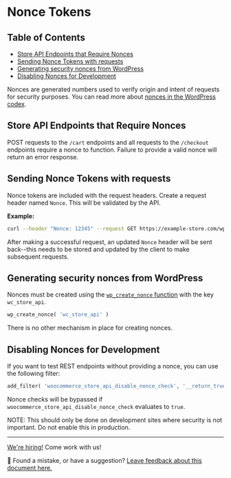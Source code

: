 # Nonce Tokens <!-- omit in toc -->

## Table of Contents <!-- omit in toc -->

-   [Store API Endpoints that Require Nonces](#store-api-endpoints-that-require-nonces)
-   [Sending Nonce Tokens with requests](#sending-nonce-tokens-with-requests)
-   [Generating security nonces from WordPress](#generating-security-nonces-from-wordpress)
-   [Disabling Nonces for Development](#disabling-nonces-for-development)

Nonces are generated numbers used to verify origin and intent of requests for security purposes. You can read more about [nonces in the WordPress codex](https://developer.wordpress.org/plugins/security/nonces/).

## Store API Endpoints that Require Nonces

POST requests to the `/cart` endpoints and all requests to the `/checkout` endpoints require a nonce to function. Failure to provide a valid nonce will return an error response.

## Sending Nonce Tokens with requests

Nonce tokens are included with the request headers. Create a request header named `Nonce`. This will be validated by the API.

**Example:**

```sh
curl --header "Nonce: 12345" --request GET https://example-store.com/wp-json/wc/store/v1/checkout
```

After making a successful request, an updated `Nonce` header will be sent back--this needs to be stored and updated by the client to make subsequent requests.

## Generating security nonces from WordPress

Nonces must be created using the [`wp_create_nonce` function](https://developer.wordpress.org/reference/functions/wp_create_nonce/) with the key `wc_store_api`.

```php
wp_create_nonce( 'wc_store_api' )
```

There is no other mechanism in place for creating nonces.

## Disabling Nonces for Development

If you want to test REST endpoints without providing a nonce, you can use the following filter:

```php
add_filter( 'woocommerce_store_api_disable_nonce_check', '__return_true' );
```

Nonce checks will be bypassed if `woocommerce_store_api_disable_nonce_check` evaluates to `true`.

NOTE: This should only be done on development sites where security is not important. Do not enable this in production.

<!-- FEEDBACK -->

---

[We're hiring!](https://woocommerce.com/careers/) Come work with us!

🐞 Found a mistake, or have a suggestion? [Leave feedback about this document here.](https://github.com/woocommerce/woocommerce-blocks/issues/new?assignees=&labels=type%3A+documentation&template=--doc-feedback.md&title=Feedback%20on%20./src/StoreApi/docs/nonce-tokens.md)

<!-- /FEEDBACK -->

